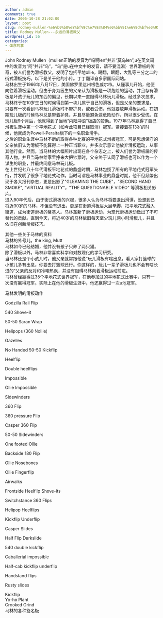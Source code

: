 ```yaml
---
author: admin
comments: true
date: 2005-10-28 21:02:00
layout: post
slug: rodney-mullen-%e6%b0%b8%e8%bf%9c%e7%9a%84%e6%bb%91%e6%9d%bf%e6%95%99%e7%88%b6
title: Rodney Mullen---永远的滑板教父
wordpress_id: 56
categories:
- 蛋疼的事
---
```


John Rodney Mullen（mullen正确的发音为“吗啊len”并非“莫乌len”,u在英文词中的发音为“阿”并非“乌”，“乌”是u在中文中的发音，请不要混淆）世界滑板的传奇，被人们誉为滑板教父，发明了包括平地ollie，踢翻，跟翻，大乱等三分之二的街式滑板技巧。以下是关于他的小传。丁丁翻译自多家国际网站。  
马林出生于1966年八月17日，美国佛罗里达州根色威尔市。从懂事儿开始，他便向往着滑板运动。但由于身为医生的父亲认为滑板是一项危险的运动，并且存有滑板是坏孩子玩儿的东西的偏见，长期以来一直阻碍马林玩儿滑板。经过多次恳求，马林终于在10岁生日的时候得到第一块儿属于自己的滑板，但是父亲的要求是，只要有一次看到马林玩儿滑板时不带护具，或者受伤，他就要放弃滑板运动。在初期玩儿板的时候马林总是带着护具，并且尽量避免做危险动作，所以很少受伤。在玩儿板9个月后，他就得到了当地“内陆冲浪”板店的赞助。1977年马林赢得了自己滑板生涯中第一个平地花式（如今此项目已经取消）冠军。紧接着在13岁的时候，他就成为Powell-Peralta旗下的一名职业滑手。  
之后的职业生涯中马林不断的取得各种比赛的平地花式滑板冠军，可是思想保守的父亲依旧认为滑板不能算得上一种正当职业，并多次示意让他放弃滑板运动，从事其他行业。然而，当马林的大幅照片出现在各个杂志之上，被人们誉为滑板届的传奇人物，并且当马林给家里挣来大把钞票时，父亲终于认同了滑板也可以作为一个谋生的职业，并最终同意马林玩儿板。  
在上世纪七八十年代滑板平地花式的鼎盛时期，马林包揽了所有的平地花式冠军头衔，并发明了很多平地花式动作。当时可谓是马林事业的鼎盛时期，他不但频繁出现于各大报刊杂志，更是出影了"GLEAMING THE CUBE"，"SECOND HAND SMOKE", "VIRTUAL REALITY"，"THE QUESTIONABLE VIDEO" 等滑板相关影片。  
进入90年代后，由于街式滑板的兴起，很多人认为马林将要退出滑谭，没想到已将近30岁的马林，不但没有退出，更是在街道滑板届大展拳脚，把平地花式融入街道，成为街道滑板的奠基人。马林革新了滑板运动，为现代滑板运动做出了不可替代的贡献。直到今天，将近40岁的马林依旧每天至少玩儿两小时滑板儿，并且依旧在创新滑板技巧。

  
其他一些关于马林的资料  
马林的外号儿，the king, Mutt  
马林如今已经结婚，他并没有孩子只养了两只猫。  
除了滑板以外，马林非常喜欢科学和对数理化的学习研究。  
当马林还是个小孩儿时，他父亲就常跟他说“玩儿滑板有啥出息，看人家打篮球的小孩儿多有出息，你要去打篮球还行。你这样的，玩儿一辈子滑板儿也不会有啥长进的”父亲的反对和冷嘲热讽，并没有阻碍马林向着滑板运动前进。  
马林曾经赢得过35个平地花式世界冠军，在他参加过的平地花式比赛中，只有一次没有赢得冠军。实际上在他的滑板生涯中，他还赢得过一次u池冠军。

  
马林发明的滑板动作

Godzilla Rail Flip 

540 Shove-it 

50-50 Saran Wrap 

Helipops (360 Nollie) 

Gazelles 

No Handed 50-50 Kickflip 

Heelflip 

Double heelflips 

Impossible 

Ollie Impossible 

Sidewinders 

360 Flip 

360 pressure Flip 

Casper 360 Flip 

50-50 Sidewinders 

One footed Ollie 

Backside 180 Flip 

Ollie Nosebones 

Ollie Fingerflip 

Airwalks 

Frontside Heelflip Shove-its 

Switchstance 360 Flips 

Helipop Heelflips 

Kickflip Underflip 

Casper Slides 

Half Flip Darkslide 

540 double kickflip 

Caballerial impossible 

Half-cab kickflip underflip 

Handstand flips 

Rusty slides 

Kickflip   
Yo-ho Plant  
Crooked Grind  
马林的各种签名板
